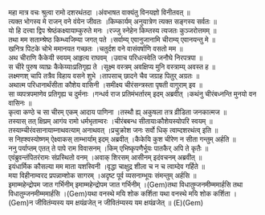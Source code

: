 

  
महा मात्र वचः श्रुत्वा रामो दशरथंतदा ।अंवभाषत वाक्यंतु विनयज्ञो विनीतवत्  ॥   
त्यक्त भोगस्य मे राजन् वने वंयेन जीवतः ।किम्कार्यम् अनुयात्रेण त्यक्त सङ्गस्य सर्वतः  ॥   
यो हि दत्त्वा द्विप श्रेष्ठंकक्ष्यायाम्कुरुते मनः ।रज्जु स्नेहेन किम्तस्य त्यजतः कुञ्जरोत्तमम्  ॥   
तथा मम सताम्श्रेष्ठ किम्ध्वजिम्या जगत् पते ।सर्वाम्य् एवानुजानामि चीराम्य् एवानयन्तु मे  ॥   
खनित्र पिटके चोभे ममानयत गच्छतः ।चतुर्दश वने वासंवर्षाणि वसतो मम  ॥   
अथ चीराणि कैकेयी स्वयम् आहृत्य राघवम् ।उवाच परिधत्स्वेति जनौघे निरपत्रपा  ॥   
स चीरे पुरुष व्याघ्रः कैकेय्याःप्रतिगृह्य ते ।सूक्ष्म वस्त्रम् अवक्षिप्य मुनि वस्त्राम्य् अवस्त ह  ॥   
लक्ष्मणश् चापि तत्रैव विहाय वसने शुभे ।तापसाच् छादने चैव जग्राह पितुर् अग्रतः  ॥   
अथात्म परिधानार्थंसीता कौशेय वासिनी ।समीक्ष्य चीरंसन्त्रस्ता पृषती वागुराम् इव  ॥   
सा व्यपत्रपमाणेव प्रतिगृह्य च दुर्मनाः ।गन्धर्व राज प्रतिमंभर्तारम् इदम् अब्रवीत् ।कथंनु चीरंबध्नन्ति मुनयो वन वासिनः  ॥   
कृत्वा कण्ठे च सा चीरम् एकम् आदाय पाणिना ।तस्थौ ह्य् अकुषला तत्र व्रीडिता जनकात्मज  ॥   
तस्यास् तत् क्षिप्रम् आगंय रामो धर्मभृताम्वरः ।चीरंबबन्ध सीतायाःकौशेयस्योपरि स्वयम्  ॥   
तस्याम्चीरंवसानायाम्नाथवत्याम् अनाथवत् ।प्रचुक्रोश जनः सर्वो धिक् त्वाम्दशरथंत्व् इति  ॥   
स निह्श्वस्योष्णम् ऐक्ष्वाकस् ताम्भार्याम् इदम् अब्रवीत् ।कैकेयि कुश चीरेण न सीता गन्तुम् अर्हति  ॥   
ननु पर्याप्तम् एतत् ते पापे राम विवासनम् ।किम् एभिष्कृपणैर्भूयः पातकैर् अपि ते कृतैः  ॥   
एवंब्रुवन्तंपितरंरामः संप्रस्थितो वनम् ।अवाक् शिरसम् आसीनम् इदंवचनम् अब्रवीत्  ॥   
इयंधार्मिक कौसल्या मम माता यशस्विनी ।वृद्धा चाक्षुद्र शीला च न च त्वाम्देव गर्हिते  ॥   
मया विहीनाम्वरद प्रपन्नाम्शोक सागरम् ।अदृष्ट पूर्व व्यसनाम्भूयः संमन्तुम् अर्हसि  ॥   
इमाम्महेन्द्रोपम जात गर्भिनीम् इमाम्महेन्द्रोपम जात गर्भिनीम् ।(Gem)तथा विधातुम्जनमीम्ममार्हसि तथा विधातुम्जनमीम्ममार्हसि ।(Gem)यथा वनस्थे मयि शोक कर्शिता यथा वनस्थे मयि शोक कर्शिता ।(Gem)न जीवितंम्यस्य यम क्षयंव्रजेत् न जीवितंम्यस्य यम क्षयंव्रजेत्  ॥ (E)(Gem)  
